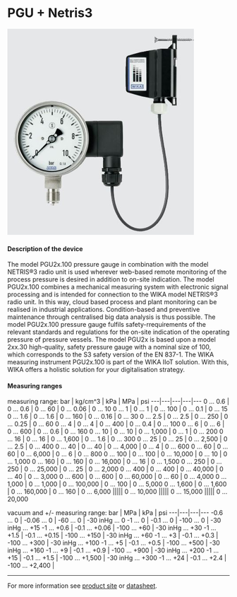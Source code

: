 # PGU + Netris3

![PGU_Netris3](/assets/PGU_Netris3.jpg)

#### Description of the device

The model PGU2x.100 pressure gauge in combination with the model NETRIS®3 radio unit is used wherever web-based remote monitoring of the process pressure is desired in addition to on-site indication.
The model PGU2x.100 combines a mechanical measuring system with electronic signal processing and is intended for connection to the WIKA model NETRIS®3 radio unit. In this way, cloud based process and plant monitoring can be realised in industrial applications. Condition-based and preventive maintenance through centralised big data analysis is thus possible.
The model PGU2x.100 pressure gauge fulfils safety-rrequirements of the relevant standards and regulations for the on-site indication of the operating pressure of pressure vessels.
The model PGU2x is based upon a model 2xx.30 high-quality, safety pressure gauge with a nominal size of 100, which corresponds to the S3 safety version of the EN 837-1.
The WIKA measuring instrument PGU2x.100 is part of the 
WIKA IIoT solution. With this, WIKA offers a holistic solution 
for your digitalisation strategy.

#### Measuring ranges
measuring range:
bar | kg/cm^3 | kPa | MPa | psi 
---|---|---|---|---
0 ... 0.6 | 0 ... 0.6 | 0 ... 60 | 0 ... 0.06 | 0 ... 10
0 ... 1 | 0 ... 1 | 0 ... 100 | 0 ... 0.1 | 0 ... 15
0 ... 1.6 | 0 ... 1.6 | 0 ... 160 | 0 ... 0.16 | 0 ... 30
0 ... 2.5 | 0 ... 2.5 | 0 ... 250 | 0 ... 0.25 | 0 ... 60
0 ... 4 | 0 ... 4 | 0 ... 400 | 0 ... 0.4 | 0 ... 100
0 ... 6 | 0 ... 6 | 0 ... 600 | 0 ... 0.6 | 0 ... 160
0 ... 10 | 0 ... 10 | 0 ... 1,000 | 0 ... 1 | 0 ... 200
0 ... 16 | 0 ... 16 | 0 ... 1,600 | 0 ... 1.6 | 0 ... 300
0 ... 25 | 0 ... 25 | 0 ... 2,500 | 0 ... 2.5 | 0 ... 400
0 ... 40 | 0 ... 40 | 0 ... 4,000 | 0 ... 4 | 0 ... 600
0 ... 60 | 0 ... 60 | 0 ... 6,000 | 0 ... 6 | 0 ... 800
0 ... 100 | 0 ... 100 | 0 ... 10,000 | 0 ... 10 | 0 ... 1,000
0 ... 160 | 0 ... 160 | 0 ... 16,000 | 0 ... 16 | 0 ... 1,500
0 ... 250 | 0 ... 250 | 0 ... 25,000 | 0 ... 25 | 0 ... 2,000
0 ... 400 | 0 ... 400 | 0 ... 40,000 | 0 ... 40 | 0 ... 3,000
0 ... 600 | 0 ... 600 | 0 ... 60,000 | 0 ... 60 | 0 ... 4,000
0 ... 1,000 | 0 ... 1,000 | 0 ... 100,000 | 0 ... 100 | 0 ... 5,000
0 ... 1,600 | 0 ... 1,600 | 0 ... 160,000  | 0 ... 160 | 0 ... 6,000
||||| 0 ... 10,000
||||| 0 ... 15,000
||||| 0 ... 20,000

vacuum and +/- measuring range:
bar | MPa | kPa | psi
---|---|---|---
-0.6 ... 0 | -0.06 ... 0 | -60 ... 0 | -30 inHg ... 0
-1 ... 0 | -0.1 ... 0 | -100 ... 0 | -30 inHg ... +15
-1 ... +0.6 | -0.1 ... +0.06 | -100 ... +60 | -30 inHg ... +30
-1 ... +1.5 | -0.1 ... +0.15 | -100 ... +150 | -30 inHg ... +60
-1 ... +3 | -0.1 ... +0.3 | -100 ... +300 | -30 inHg ... +100
-1 ... +5 | -0.1 ... +0.5 | -100 ... +500 | -30 inHg ... +160
-1 ... +9 | -0.1 ... +0.9 | -100 ... +900 | -30 inHg ... +200
-1 ... +15 | -0.1 ... +1.5 | -100 ... +1,500 | -30 inHg ... +300
-1 ... +24 | -0.1 ... +2.4 | -100 ... +2,400 | 


---

For more information see [product site](https://www.wika.com/en-en/pgu23_100_pgu26_100.WIKA?highlightedText=PGU) or [datasheet](https://www.wika.com/media/Data-sheets/Pressure/Pressure-gauges-with-output-signal/ds_pv4203_en_co.pdf).